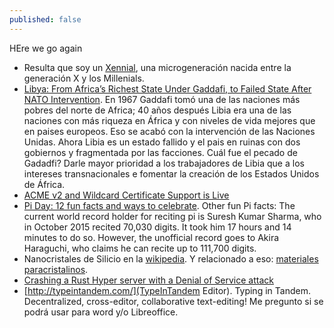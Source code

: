 ```yaml
---
published: false
---
```

HEre we go again


- Resulta que soy un [Xennial](https://www.sammichespsychmeds.com/micro-generation-born-between-1977-1983-are-given-new-name/), una microgeneración nacida entre la generación X y los Millenials.
- [Libya: From Africa’s Richest State Under Gaddafi, to Failed State After NATO Intervention](https://www.globalresearch.ca/libya-from-africas-richest-state-under-gaddafi-to-failed-state-after-nato-intervention/5408740). En 1967 Gaddafi tomó una de las naciones más pobres del norte de Africa; 40 años después Libia era una de las naciones con más riqueza en África y con niveles de vida mejores que en paises europeos. Eso se acabó con la intervención de las Naciones Unidas. Ahora Libia es un estado fallido y el pais en ruinas con dos gobiernos y fragmentada por las facciones. Cuál fue el pecado de Gadadfi? Darle mayor prioridad a los trabajadores de Libia que a los intereses transnacionales e fomentar la creación de los Estados Unidos de África.
- [ ACME v2 and Wildcard Certificate Support is Live ](https://community.letsencrypt.org/t/acme-v2-and-wildcard-certificate-support-is-live/55579)
- [ Pi Day: 12 fun facts and ways to celebrate](https://enterprisersproject.com/article/2018/3/pi-day-12-fun-facts-and-ways-celebrate). Other fun Pi facts: The current world record holder for reciting pi is Suresh Kumar Sharma, who in October 2015 recited 70,030 digits. It took him 17 hours and 14 minutes to do so. However, the unofficial record goes to Akira Haraguchi, who claims he can recite up to 111,700 digits.
- Nanocristales de Silicio en la [wikipedia](https://en.wikipedia.org/wiki/Nanocrystalline_silicon). Y relacionado a eso: [materiales paracristalinos](https://en.wikipedia.org/wiki/Paracrystalline).
- [Crashing a Rust Hyper server with a Denial of Service attack](https://klausi.github.io/rustnish/2018/03/11/crashing-a-rust-hyper-server-with-a-denial-of-service-attack.html)
- [http://typeintandem.com/](TypeInTandem Editor). Typing in Tandem. Decentralized, cross-editor, collaborative text-editing! Me pregunto si se podrá usar para word y/o Libreoffice.



